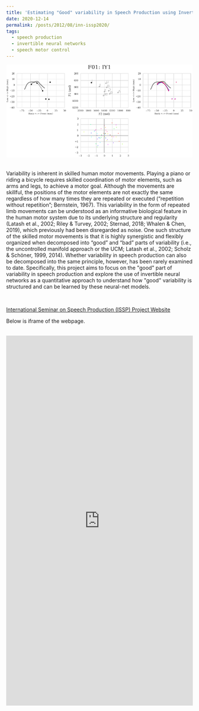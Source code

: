 ```yaml
---
title: 'Estimating "Good" variability in Speech Production using Invertible Neural Networks'
date: 2020-12-14
permalink: /posts/2012/08/inn-issp2020/
tags:
  - speech production
  - invertible neural networks
  - speech motor control
---
```


<div style="display: inline; max-width: 100%; height: auto;">
  <div style="text-align: center;">
    <img src="/images/iscreamarts/inn-image1.png"/>
  </div>
  <!-- <p style="text-align: center; font-size: smaller">
    <a target="_blank" href="https://www.hankyung.com/article/2022111596825">파블로아트컴퍼니, 미국 실리콘밸리서 아트봉봉 소개 | 한국경제</a>
  </p> -->
</div>

<br />

Variability is inherent in skilled human motor movements. Playing a piano or riding a bicycle requires skilled coordination of motor elements, such as arms and legs, to achieve a motor goal. Although the movements are skillful, the positions of the motor elements are not exactly the same regardless of how many times they are repeated or executed (“repetition without repetition”; Bernstein, 1967). This variability in the form of repeated limb movements can be understood as an informative biological feature in the human motor system due to its underlying structure and regularity (Latash et al., 2002; Riley & Turvey, 2002; Sternad, 2018; Whalen & Chen, 2019), which previously had been disregarded as noise. One such structure of the skilled motor movements is that it is highly synergistic and flexibly organized when decomposed into “good” and “bad” parts of variability (i.e., the uncontrolled manifold approach or the UCM; Latash et al., 2002; Scholz & Schöner, 1999, 2014). Whether variability in speech production can also be decomposed into the same principle, however, has been rarely examined to date. Specifically, this project aims to focus on the "good" part of variability in speech production and explore the use of invertible neural networks as a quantitative approach to understand how "good" variability is structured and can be learned by these neural-net models.

<br />

<a target="_blank" href="https://jaekookang.me/issp2020/">International Seminar on Speech Production (ISSP) Project Website</a>
<p>Below is iframe of the webpage.</p>

<br />

<div style="display: flex; width: 100%; height: auto;">
<iframe 
  src="https://jaekookang.me/issp2020/" 
  height="1000px" 
  frameborder="0" 
  scrolling="yes" 
  allowfullscreen
  style="width: -webkit-fill-available;"
  >
</iframe>
</div>

<!-- width="500" height="300"  -->